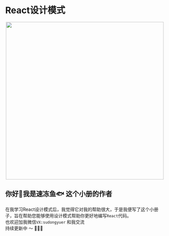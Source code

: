 # React设计模式
<p align="center">
<img src="https://tva1.sinaimg.cn/large/e6c9d24ely1h2q7hwq3mjj20lw0v2wgp.jpg" height="500">
</p>

## 你好👋我是速冻鱼🐟 这个小册的作者

在我学习React设计模式后，我觉得它对我的帮助很大，于是我便写了这个小册子，旨在帮助您能够使用设计模式帮助你更好地编写`React`代码。
<br>
也欢迎加我微信`VX:sudongyuer` 和我交流
<br>
持续更新中 ～ 🚀🚀🚀
